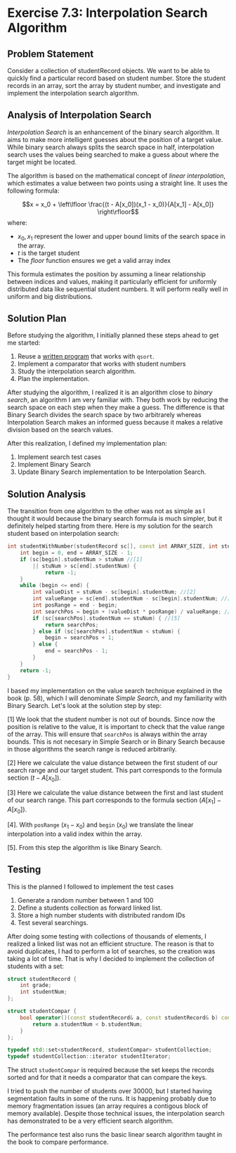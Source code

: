 # Exercise 7.3: Interpolation Search Algorithm

## Problem Statement

Consider a collection of studentRecord objects. We want to be able to quickly
find a particular record based on student number. Store the student records
in an array, sort the array by student number, and investigate and implement
the interpolation search algorithm.

## Analysis of Interpolation Search

*Interpolation Search* is an enhancement of the binary search algorithm. It aims
to make more intelligent guesses about the position of a target value. While
binary search always splits the search space in half, interpolation search uses
the values being searched to make a guess about where the target might be
located.

The algorithm is based on the mathematical concept of *linear interpolation*,
which estimates a value between two points using a straight line. It uses the
following formula:

$$x = x_0 + \left\lfloor \frac{(t - A[x_0])(x_1 - x_0)}{A[x_1] - A[x_0]}
\right\rfloor$$
where:

- $x_{0}, x_{1}$ represent the lower and upper bound limits of the search space
in the array.
- $t$ is the target student
- The $floor$ function ensures we get a valid array index

This formula estimates the position by assuming a linear relationship between
indices and values, making it particularly efficient for uniformly distributed
data like sequential student numbers. It will perform really well in uniform
and big distributions.

## Solution Plan

Before studying the algorithm, I initially planned these steps ahead to get me
started:

1. Reuse a [written program][3-1] that works with `qsort`.
2. Implement a comparator that works with student numbers
3. Study the interpolation search algorithm.
4. Plan the implementation.

After studying the algorithm, I realized it is an algorithm close to *binary
search*, an algorithm I am very familiar with. They both work by reducing the
search space on each step when they make a guess. The difference is that
Binary Search divides the search space by two arbitrarely whereas Interpolation
Search makes an informed guess because it makes a relative division based on
the search values.

After this realization, I defined my implementation plan:

1. Implement search test cases
2. Implement Binary Search
3. Update Binary Search implementation to be Interpolation Search.

## Solution Analysis

The transition from one algorithm to the other was not as simple as I thought
it would because the binary search formula is much simpler, but it definitely
helped starting from there. Here is my solution for the search student based on
interpolation search:

```cpp
int studentWithNumber(studentRecord sc[], const int ARRAY_SIZE, int stuNum) {
    int begin = 0, end = ARRAY_SIZE - 1;
    if (sc[begin].studentNum > stuNum //[1]
        || stuNum > sc[end].studentNum) {
            return -1;
    }
    while (begin <= end) {
        int valueDist = stuNum - sc[begin].studentNum; //[2]
        int valueRange = sc[end].studentNum - sc[begin].studentNum; //[3]
        int posRange = end - begin;
        int searchPos = begin + (valueDist * posRange) / valueRange; //[4]
        if (sc[searchPos].studentNum == stuNum) { //[5]
            return searchPos;
        } else if (sc[searchPos].studentNum < stuNum) {
            begin = searchPos + 1;
        } else {
            end = searchPos - 1;
        }
    }
    return -1;
}
```

I based my implementation on the value search technique explained in the book
(p. 58), which I will denominate *Simple Search*, and my familiarity with Binary
Search. Let's look at the solution step by step:

[1] We look that the student number is not out of bounds. Since now the
position is relative to the value, it is important to check that the value
range of the array. This will ensure that `searchPos` is always within the
array bounds. This is not necesary in Simple Search or in Binary Search because
in those algorithms the search range is reduced arbitrarily.

[2] Here we calculate the value distance between the first student of our
search range and our target student. This part corresponds to the formula
section $(t - A[x_0])$.

[3] Here we calculate the value distance between the first and last student of
our search range. This part corresponds to the formula section
(${A[x_1] - A[x_0]}$).

[4]. With `posRange` $(x_1 - x_0)$ and `begin` $(x_0)$ we translate the linear
interpolation into a valid index within the array.

[5]. From this step the algorithm is like Binary Search.

## Testing

This is the planned I followed to implement the test cases

1. Generate a random number between 1 and 100
2. Define a students collection as forward linked list.
3. Store a high number students with distributed random IDs
4. Test several searchings.

After doing some testing with collections of thousands of elements, I realized
a linked list was not an efficient structure. The reason is that to avoid
duplicates, I had to perform a lot of searches, so the creation was taking a lot
of time. That is why I decided to implement the collection of students with a
set:

```cpp
struct studentRecord {
    int grade;
    int studentNum;
};

struct studentCompar {
    bool operator()(const studentRecord& a, const studentRecord& b) const {
        return a.studentNum < b.studentNum;
    }
};

typedef std::set<studentRecord, studentCompar> studentCollection;
typedef studentCollection::iterator studentIterator;
```

The struct `studentCompar` is required because the set keeps the records sorted
and for that it needs a comparator that can compare the keys.

I tried to push the number of students over 30000, but I started having
segmentation faults in some of the runs. It is happening probably due to
memory fragmentation issues (an array requires a contigous block of memory
available). Despite those technical issues, the interpolation search has
demonstrated to be a very efficient search algorithm.

The performance test also runs the basic linear search algorithm taught in
the book to compare performance.

<!--Links-->
[3-1]:(https://github.com/SanzCeb/think-like-a-programmer/tree/main/exercises/ch03/01)
